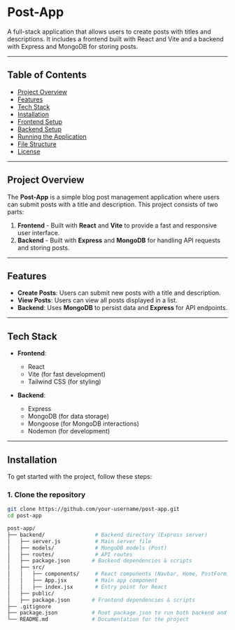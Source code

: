 # Post-App

A full-stack application that allows users to create posts with titles and descriptions. It includes a frontend built with React and Vite and a backend with Express and MongoDB for storing posts.

---

## Table of Contents

- [Project Overview](#project-overview)
- [Features](#features)
- [Tech Stack](#tech-stack)
- [Installation](#installation)
- [Frontend Setup](#frontend-setup)
- [Backend Setup](#backend-setup)
- [Running the Application](#running-the-application)
- [File Structure](#file-structure)
- [License](#license)

---

## Project Overview

The **Post-App** is a simple blog post management application where users can submit posts with a title and description. This project consists of two parts:

1. **Frontend** - Built with **React** and **Vite** to provide a fast and responsive user interface.
2. **Backend** - Built with **Express** and **MongoDB** for handling API requests and storing posts.

---

## Features

- **Create Posts**: Users can submit new posts with a title and description.
- **View Posts**: Users can view all posts displayed in a list.
- **Backend**: Uses **MongoDB** to persist data and **Express** for API endpoints.

---

## Tech Stack

- **Frontend**:
  - React
  - Vite (for fast development)
  - Tailwind CSS (for styling)
  
- **Backend**:
  - Express
  - MongoDB (for data storage)
  - Mongoose (for MongoDB interactions)
  - Nodemon (for development)

---

## Installation

To get started with the project, follow these steps:

### 1. Clone the repository

```bash
git clone https://github.com/your-username/post-app.git
cd post-app

post-app/
├── backend/                # Backend directory (Express server)
│   ├── server.js           # Main server file
│   ├── models/             # MongoDB models (Post)
│   ├── routes/             # API routes
│   ├── package.json       # Backend dependencies & scripts
│   ├── src/
│   │   ├── components/     # React components (Navbar, Home, PostForm)
│   │   ├── App.jsx         # Main app component
│   │   ├── index.jsx       # Entry point for React
│   ├── public/
│   ├── package.json       # Frontend dependencies & scripts
├── .gitignore
├── package.json           # Root package.json to run both backend and frontend
└── README.md              # Documentation for the project
